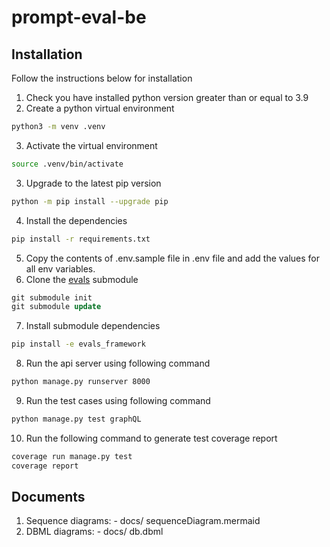 # prompt-eval-be

## Installation

Follow the instructions below for installation

1. Check you have installed python version greater than or equal to 3.9
2. Create a python virtual environment

```sh { language=sh }
python3 -m venv .venv
```

3. Activate the virtual environment

```sh { language=sh }
source .venv/bin/activate
```

3. Upgrade to the latest pip version

```sh { language=sh }
python -m pip install --upgrade pip
```

4. Install the dependencies

```sh { language=sh }
pip install -r requirements.txt
```

5. Copy the contents of .env.sample file in .env file and add the values for all env variables.
6. Clone the [evals](https://github.com/openai/evals) submodule

```sql { language=sql }
git submodule init
git submodule update
```

7. Install submodule dependencies

```sh { language=sh }
pip install -e evals_framework
```

8. Run the api server using following command

```sh { language=sh }
python manage.py runserver 8000
```

9. Run the test cases using following command

```sh { language=sh }
python manage.py test graphQL
```

10. Run the following command to generate test coverage report

```sh { language=sh }
coverage run manage.py test
coverage report
```

## Documents

1. Sequence diagrams: - docs/ sequenceDiagram.mermaid
2. DBML diagrams: - docs/ db.dbml
